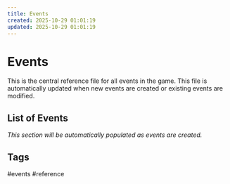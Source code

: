 ```yaml
---
title: Events
created: 2025-10-29 01:01:19
updated: 2025-10-29 01:01:19
---
```


# Events

This is the central reference file for all events in the game. This file is automatically updated when new events are created or existing events are modified.

## List of Events

*This section will be automatically populated as events are created.*

## Tags
#events #reference
